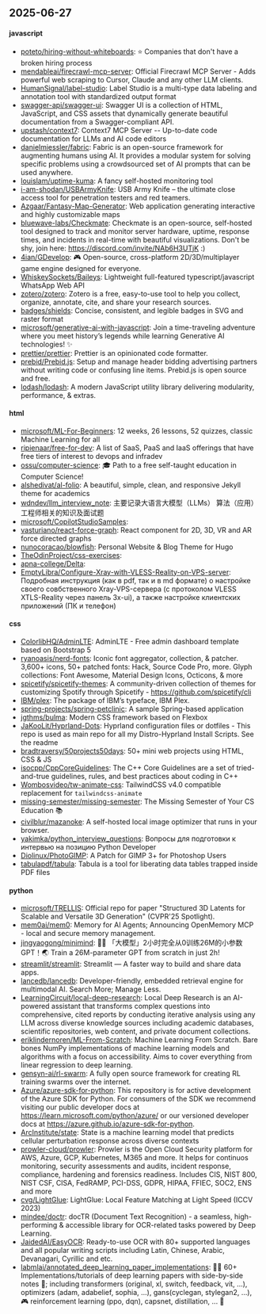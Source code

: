 ## 2025-06-27

#### javascript
* [poteto/hiring-without-whiteboards](https://github.com/poteto/hiring-without-whiteboards): ⭐️ Companies that don't have a broken hiring process
* [mendableai/firecrawl-mcp-server](https://github.com/mendableai/firecrawl-mcp-server): Official Firecrawl MCP Server - Adds powerful web scraping to Cursor, Claude and any other LLM clients.
* [HumanSignal/label-studio](https://github.com/HumanSignal/label-studio): Label Studio is a multi-type data labeling and annotation tool with standardized output format
* [swagger-api/swagger-ui](https://github.com/swagger-api/swagger-ui): Swagger UI is a collection of HTML, JavaScript, and CSS assets that dynamically generate beautiful documentation from a Swagger-compliant API.
* [upstash/context7](https://github.com/upstash/context7): Context7 MCP Server -- Up-to-date code documentation for LLMs and AI code editors
* [danielmiessler/fabric](https://github.com/danielmiessler/fabric): Fabric is an open-source framework for augmenting humans using AI. It provides a modular system for solving specific problems using a crowdsourced set of AI prompts that can be used anywhere.
* [louislam/uptime-kuma](https://github.com/louislam/uptime-kuma): A fancy self-hosted monitoring tool
* [i-am-shodan/USBArmyKnife](https://github.com/i-am-shodan/USBArmyKnife): USB Army Knife – the ultimate close access tool for penetration testers and red teamers.
* [Azgaar/Fantasy-Map-Generator](https://github.com/Azgaar/Fantasy-Map-Generator): Web application generating interactive and highly customizable maps
* [bluewave-labs/Checkmate](https://github.com/bluewave-labs/Checkmate): Checkmate is an open-source, self-hosted tool designed to track and monitor server hardware, uptime, response times, and incidents in real-time with beautiful visualizations. Don't be shy, join here: https://discord.com/invite/NAb6H3UTjK :)
* [4ian/GDevelop](https://github.com/4ian/GDevelop): 🎮 Open-source, cross-platform 2D/3D/multiplayer game engine designed for everyone.
* [WhiskeySockets/Baileys](https://github.com/WhiskeySockets/Baileys): Lightweight full-featured typescript/javascript WhatsApp Web API
* [zotero/zotero](https://github.com/zotero/zotero): Zotero is a free, easy-to-use tool to help you collect, organize, annotate, cite, and share your research sources.
* [badges/shields](https://github.com/badges/shields): Concise, consistent, and legible badges in SVG and raster format
* [microsoft/generative-ai-with-javascript](https://github.com/microsoft/generative-ai-with-javascript): Join a time-traveling adventure where you meet history’s legends while learning Generative AI technologies! ✨
* [prettier/prettier](https://github.com/prettier/prettier): Prettier is an opinionated code formatter.
* [prebid/Prebid.js](https://github.com/prebid/Prebid.js): Setup and manage header bidding advertising partners without writing code or confusing line items. Prebid.js is open source and free.
* [lodash/lodash](https://github.com/lodash/lodash): A modern JavaScript utility library delivering modularity, performance, & extras.

#### html
* [microsoft/ML-For-Beginners](https://github.com/microsoft/ML-For-Beginners): 12 weeks, 26 lessons, 52 quizzes, classic Machine Learning for all
* [ripienaar/free-for-dev](https://github.com/ripienaar/free-for-dev): A list of SaaS, PaaS and IaaS offerings that have free tiers of interest to devops and infradev
* [ossu/computer-science](https://github.com/ossu/computer-science): 🎓 Path to a free self-taught education in Computer Science!
* [alshedivat/al-folio](https://github.com/alshedivat/al-folio): A beautiful, simple, clean, and responsive Jekyll theme for academics
* [wdndev/llm_interview_note](https://github.com/wdndev/llm_interview_note): 主要记录大语言大模型（LLMs） 算法（应用）工程师相关的知识及面试题
* [microsoft/CopilotStudioSamples](https://github.com/microsoft/CopilotStudioSamples): 
* [vasturiano/react-force-graph](https://github.com/vasturiano/react-force-graph): React component for 2D, 3D, VR and AR force directed graphs
* [nunocoracao/blowfish](https://github.com/nunocoracao/blowfish): Personal Website & Blog Theme for Hugo
* [TheOdinProject/css-exercises](https://github.com/TheOdinProject/css-exercises): 
* [apna-college/Delta](https://github.com/apna-college/Delta): 
* [EmptyLibra/Configure-Xray-with-VLESS-Reality-on-VPS-server](https://github.com/EmptyLibra/Configure-Xray-with-VLESS-Reality-on-VPS-server): Подробная инструкция (как в pdf, так и в md формате) о настройке своего совбственного Xray-VPS-сервера (с протоколом VLESS XTLS-Reality через панель 3x-ui), а также настройке клиентских приложений (ПК и телефон)

#### css
* [ColorlibHQ/AdminLTE](https://github.com/ColorlibHQ/AdminLTE): AdminLTE - Free admin dashboard template based on Bootstrap 5
* [ryanoasis/nerd-fonts](https://github.com/ryanoasis/nerd-fonts): Iconic font aggregator, collection, & patcher. 3,600+ icons, 50+ patched fonts: Hack, Source Code Pro, more. Glyph collections: Font Awesome, Material Design Icons, Octicons, & more
* [spicetify/spicetify-themes](https://github.com/spicetify/spicetify-themes): A community-driven collection of themes for customizing Spotify through Spicetify - https://github.com/spicetify/cli
* [IBM/plex](https://github.com/IBM/plex): The package of IBM’s typeface, IBM Plex.
* [spring-projects/spring-petclinic](https://github.com/spring-projects/spring-petclinic): A sample Spring-based application
* [jgthms/bulma](https://github.com/jgthms/bulma): Modern CSS framework based on Flexbox
* [JaKooLit/Hyprland-Dots](https://github.com/JaKooLit/Hyprland-Dots): Hyprland configuration files or dotfiles - This repo is used as main repo for all my Distro-Hyprland Install Scripts. See the readme
* [bradtraversy/50projects50days](https://github.com/bradtraversy/50projects50days): 50+ mini web projects using HTML, CSS & JS
* [isocpp/CppCoreGuidelines](https://github.com/isocpp/CppCoreGuidelines): The C++ Core Guidelines are a set of tried-and-true guidelines, rules, and best practices about coding in C++
* [Wombosvideo/tw-animate-css](https://github.com/Wombosvideo/tw-animate-css): TailwindCSS v4.0 compatible replacement for `tailwindcss-animate`
* [missing-semester/missing-semester](https://github.com/missing-semester/missing-semester): The Missing Semester of Your CS Education 📚
* [civilblur/mazanoke](https://github.com/civilblur/mazanoke): A self-hosted local image optimizer that runs in your browser.
* [yakimka/python_interview_questions](https://github.com/yakimka/python_interview_questions): Вопросы для подготовки к интервью на позицию Python Developer
* [Diolinux/PhotoGIMP](https://github.com/Diolinux/PhotoGIMP): A Patch for GIMP 3+ for Photoshop Users
* [tabulapdf/tabula](https://github.com/tabulapdf/tabula): Tabula is a tool for liberating data tables trapped inside PDF files

#### python
* [microsoft/TRELLIS](https://github.com/microsoft/TRELLIS): Official repo for paper "Structured 3D Latents for Scalable and Versatile 3D Generation" (CVPR'25 Spotlight).
* [mem0ai/mem0](https://github.com/mem0ai/mem0): Memory for AI Agents; Announcing OpenMemory MCP - local and secure memory management.
* [jingyaogong/minimind](https://github.com/jingyaogong/minimind): 🚀🚀 「大模型」2小时完全从0训练26M的小参数GPT！🌏 Train a 26M-parameter GPT from scratch in just 2h!
* [streamlit/streamlit](https://github.com/streamlit/streamlit): Streamlit — A faster way to build and share data apps.
* [lancedb/lancedb](https://github.com/lancedb/lancedb): Developer-friendly, embedded retrieval engine for multimodal AI. Search More; Manage Less.
* [LearningCircuit/local-deep-research](https://github.com/LearningCircuit/local-deep-research): Local Deep Research is an AI-powered assistant that transforms complex questions into comprehensive, cited reports by conducting iterative analysis using any LLM across diverse knowledge sources including academic databases, scientific repositories, web content, and private document collections.
* [eriklindernoren/ML-From-Scratch](https://github.com/eriklindernoren/ML-From-Scratch): Machine Learning From Scratch. Bare bones NumPy implementations of machine learning models and algorithms with a focus on accessibility. Aims to cover everything from linear regression to deep learning.
* [gensyn-ai/rl-swarm](https://github.com/gensyn-ai/rl-swarm): A fully open source framework for creating RL training swarms over the internet.
* [Azure/azure-sdk-for-python](https://github.com/Azure/azure-sdk-for-python): This repository is for active development of the Azure SDK for Python. For consumers of the SDK we recommend visiting our public developer docs at https://learn.microsoft.com/python/azure/ or our versioned developer docs at https://azure.github.io/azure-sdk-for-python.
* [ArcInstitute/state](https://github.com/ArcInstitute/state): State is a machine learning model that predicts cellular perturbation response across diverse contexts
* [prowler-cloud/prowler](https://github.com/prowler-cloud/prowler): Prowler is the Open Cloud Security platform for AWS, Azure, GCP, Kubernetes, M365 and more. It helps for continuos monitoring, security assessments and audits, incident response, compliance, hardening and forensics readiness. Includes CIS, NIST 800, NIST CSF, CISA, FedRAMP, PCI-DSS, GDPR, HIPAA, FFIEC, SOC2, ENS and more
* [cvg/LightGlue](https://github.com/cvg/LightGlue): LightGlue: Local Feature Matching at Light Speed (ICCV 2023)
* [mindee/doctr](https://github.com/mindee/doctr): docTR (Document Text Recognition) - a seamless, high-performing & accessible library for OCR-related tasks powered by Deep Learning.
* [JaidedAI/EasyOCR](https://github.com/JaidedAI/EasyOCR): Ready-to-use OCR with 80+ supported languages and all popular writing scripts including Latin, Chinese, Arabic, Devanagari, Cyrillic and etc.
* [labmlai/annotated_deep_learning_paper_implementations](https://github.com/labmlai/annotated_deep_learning_paper_implementations): 🧑‍🏫 60+ Implementations/tutorials of deep learning papers with side-by-side notes 📝; including transformers (original, xl, switch, feedback, vit, ...), optimizers (adam, adabelief, sophia, ...), gans(cyclegan, stylegan2, ...), 🎮 reinforcement learning (ppo, dqn), capsnet, distillation, ... 🧠
